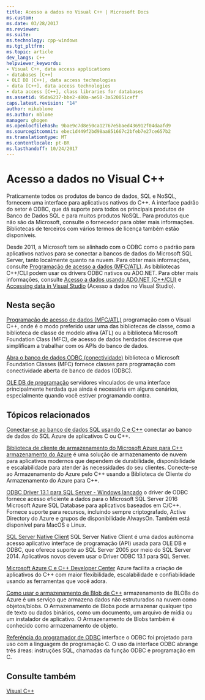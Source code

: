 ```yaml
---
title: Acesso a dados no Visual C++ | Microsoft Docs
ms.custom: 
ms.date: 03/28/2017
ms.reviewer: 
ms.suite: 
ms.technology: cpp-windows
ms.tgt_pltfrm: 
ms.topic: article
dev_langs: C++
helpviewer_keywords:
- Visual C++, data access applications
- databases [C++]
- OLE DB [C++], data access technologies
- data [C++], data access technologies
- data access [C++], class libraries for databases
ms.assetid: 95da6237-bbe2-480a-ae50-3a520051ceff
caps.latest.revision: "14"
author: mikeblome
ms.author: mblome
manager: ghogen
ms.openlocfilehash: 9bae9c7d8e50ca12767e5baed436912f04daafd9
ms.sourcegitcommit: ebec1d449f2bd98aa851667c2bfeb7e27ce657b2
ms.translationtype: MT
ms.contentlocale: pt-BR
ms.lasthandoff: 10/24/2017
---
```

# <a name="data-access-in-visual-c"></a>Acesso a dados no Visual C++

Praticamente todos os produtos de banco de dados, SQL e NoSQL, fornecem uma interface para aplicativos nativos do C++. A interface padrão do setor é ODBC, que dá suporte para todos os principais produtos de Banco de Dados SQL e para muitos produtos NoSQL. Para produtos que não são da Microsoft, consulte o fornecedor para obter mais informações. Bibliotecas de terceiros com vários termos de licença também estão disponíveis.

Desde 2011, a Microsoft tem se alinhado com o ODBC como o padrão para aplicativos nativos para se conectar a bancos de dados do Microsoft SQL Server, tanto localmente quanto na nuvem. Para obter mais informações, consulte [Programação de acesso a dados \(MFC/ATL\)](data-access-programming-mfc-atl.md). As bibliotecas C++/CLI podem usar os drivers ODBC nativos ou ADO.NET. Para obter mais informações, consulte [Acesso a dados usando ADO.NET (C++/CLI)](/dotnet/data-access-using-adonet-cpp-cli.md) e [Accessing data in Visual Studio](https://docs.microsoft.com/visualstudio/data-tools/accessing-data-in-visual-studio) (Acesso a dados no Visual Studio).

## <a name="in-this-section"></a>Nesta seção
[Programação de acesso de dados (MFC/ATL)](data-access-programming-mfc-atl.md) programação com o Visual C++, onde é o modo preferido usar uma das bibliotecas de classe, como a biblioteca de classe de modelo ativa (ATL) ou a biblioteca Microsoft Foundation Class (MFC), de acesso de dados herdados descreve que simplificam a trabalhar com os APIs do banco de dados.

[Abra o banco de dados ODBC (conectividade)](odbc/open-database-connectivity-odbc.md) biblioteca o Microsoft Foundation Classes (MFC) fornece classes para programação com conectividade aberta de banco de dados (ODBC).

[OLE DB de programação](oledb/ole-db-programming.md) servidores vinculados de uma interface principalmente herdada que ainda é necessária em alguns cenários, especialmente quando você estiver programando contra.

## <a name="related-topics"></a>Tópicos relacionados
[Conectar-se ao banco de dados SQL usando C e C++](/azure/sql-database/sql-database-develop-cplusplus-simple) conectar ao banco de dados do SQL Azure de aplicativos C ou C++.

[Biblioteca de cliente de armazenamento do Microsoft Azure para C++](https://github.com/Azure/azure-storage-cpp)
[armazenamento do Azure](/azure/storage/storage-introduction) é uma solução de armazenamento de nuvem para aplicativos modernos que dependem de durabilidade, disponibilidade e escalabilidade para atender às necessidades do seu clientes. Conecte-se ao Armazenamento do Azure pelo C++ usando a Biblioteca de Cliente do Armazenamento do Azure para C++.

[ODBC Driver 13.1 para SQL Server - Windows lançado](https://blogs.msdn.microsoft.com/sqlnativeclient/2016/08/01/announcing-the-odbc-driver-13-1-for-sql-server) o driver de ODBC fornece acesso eficiente a dados para o Microsoft SQL Server 2016 Microsoft Azure SQL Database para aplicativos baseados em C/C++. Fornece suporte para recursos, incluindo sempre criptografado, Active Directory do Azure e grupos de disponibilidade AlwaysOn. Também está disponível para MacOS e Linux.     
 
[SQL Server Native Client](https://msdn.microsoft.com/library/ms130892.aspx) SQL Server Native Client é uma dados autônoma acesso aplicativo interface de programação (API) usada para OLE DB e ODBC, que oferece suporte ao SQL Server 2005 por meio do SQL Server 2014. Aplicativos novos devem usar o Driver ODBC 13.1 para SQL Server.

[Microsoft Azure C e C++ Developer Center](https://azure.microsoft.com/develop/cpp/) Azure facilita a criação de aplicativos do C++ com maior flexibilidade, escalabilidade e confiabilidade usando as ferramentas que você adora.    

[Como usar o armazenamento de Blob de C++](https://docs.microsoft.com/azure/storage/storage-c-plus-plus-how-to-use-blobs) armazenamento de BLOBs do Azure é um serviço que armazena dados não estruturados na nuvem como objetos/blobs. O Armazenamento de Blobs pode armazenar qualquer tipo de texto ou dados binários, como um documento, um arquivo de mídia ou um instalador de aplicativo. O Armazenamento de Blobs também é conhecido como armazenamento de objeto.

[Referência do programador de ODBC](https://docs.microsoft.com/sql/odbc/reference/odbc-programmer-s-reference) interface o ODBC foi projetado para uso com a linguagem de programação C. O uso da interface ODBC abrange três áreas: instruções SQL, chamadas da função ODBC e programação em C.

## <a name="see-also"></a>Consulte também
[Visual C++](../visual-cpp-in-visual-studio.md)
